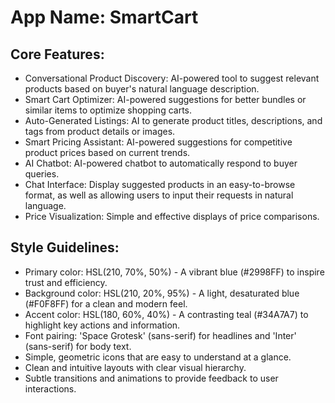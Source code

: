 # **App Name**: SmartCart

## Core Features:

- Conversational Product Discovery: AI-powered tool to suggest relevant products based on buyer's natural language description.
- Smart Cart Optimizer: AI-powered suggestions for better bundles or similar items to optimize shopping carts.
- Auto-Generated Listings: AI to generate product titles, descriptions, and tags from product details or images.
- Smart Pricing Assistant: AI-powered suggestions for competitive product prices based on current trends.
- AI Chatbot: AI-powered chatbot to automatically respond to buyer queries.
- Chat Interface: Display suggested products in an easy-to-browse format, as well as allowing users to input their requests in natural language.
- Price Visualization: Simple and effective displays of price comparisons.

## Style Guidelines:

- Primary color: HSL(210, 70%, 50%) - A vibrant blue (#2998FF) to inspire trust and efficiency.
- Background color: HSL(210, 20%, 95%) - A light, desaturated blue (#F0F8FF) for a clean and modern feel.
- Accent color: HSL(180, 60%, 40%) - A contrasting teal (#34A7A7) to highlight key actions and information.
- Font pairing: 'Space Grotesk' (sans-serif) for headlines and 'Inter' (sans-serif) for body text.
- Simple, geometric icons that are easy to understand at a glance.
- Clean and intuitive layouts with clear visual hierarchy.
- Subtle transitions and animations to provide feedback to user interactions.